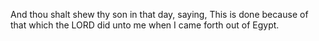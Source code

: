 And thou shalt shew thy son in that day, saying, This is done because of that which the LORD did unto me when I came forth out of Egypt.
